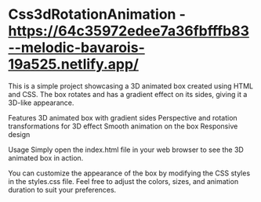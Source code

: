 # Css3dRotationAnimation - https://64c35972edee7a36fbfffb83--melodic-bavarois-19a525.netlify.app/
This is a simple project showcasing a 3D animated box created using HTML and CSS. The box rotates and has a gradient effect on its sides, giving it a 3D-like appearance.

Features
3D animated box with gradient sides
Perspective and rotation transformations for 3D effect
Smooth animation on the box
Responsive design

Usage
Simply open the index.html file in your web browser to see the 3D animated box in action.

You can customize the appearance of the box by modifying the CSS styles in the styles.css file. Feel free to adjust the colors, sizes, and animation duration to suit your preferences.

